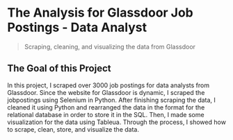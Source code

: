 # The Analysis for Glassdoor Job Postings - Data Analyst
>  Scraping, cleaning, and visualizing the data from Glassdoor

## The Goal of this Project
In this project, I scraped over 3000 job postings for data analysts from Glassdoor. Since the website for Glassdoor is dynamic, I scraped the jobpostings using Selenium in Python.
After finishing scraping the data, I cleaned it using Python and rearranged the data in the format for the relational database in order to store it in the SQL.
Then, I made some visualization for the data using Tableua. Through the process, I showed how to scrape, clean, store, and visualize the data. 
